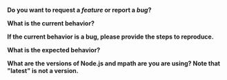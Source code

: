 <!-- *Before creating an issue please make sure you are using the latest version of mpath -->

**Do you want to request a *feature* or report a *bug*?**

**What is the current behavior?**

**If the current behavior is a bug, please provide the steps to reproduce.**

**What is the expected behavior?**

**What are the versions of Node.js and mpath are you are using? Note that "latest" is not a version.**

